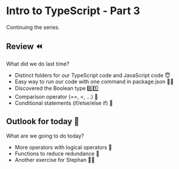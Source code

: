# Intro to TypeScript - Part 3

Continuing the series.


## Review ⏪
What did we do last time?
- Distinct folders for our TypeScript code and JavaScript code 😇
- Easy way to run our code with one command in package.json 😮‍💨
- Discovered the Boolean type 0️⃣1️⃣
- Comparison operator (==, <, ...) 🤔
- Conditional statements (if/else/else if) 🤯


## Outlook for today 🔭
What are we going to do today?
- More operators with logical operators 🤔
- Functions to reduce redundance 🧪
- Another exercise for Stephan 🏃‍♂️

